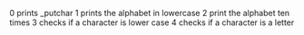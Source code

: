 0 prints _putchar
1 prints the alphabet in lowercase
2 print the alphabet ten times
3 checks if a character is lower case
4 checks if a character is a letter
